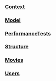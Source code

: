 ### [Context](docs/Context.md)
### [Model](docs/Model.md)
### [PerformanceTests](docs/PerformanceTests.md)
### [Structure](docs/Structure.md)
### [Movies](docs/implementation/api-movies-implementation/implementation-movies.md)
### [Users](docs/implementation/api-users-implementation/implementation-users.md)
